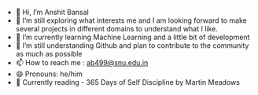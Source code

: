 - 👋 Hi, I’m Anshit Bansal
- 👀 I’m still exploring what interests me and I am looking forward to make several projects in different domains to understand what I like.
- 🌱 I’m currently learning Machine Learning and a little bit of development
- 💞️ I’m still understanding Github and plan to contribute to the community as much as possible
- 📫 How to reach me : ab499@snu.edu.in
- 😄 Pronouns: he/him
- 📕 Currently reading - 365 Days of Self Discipline by Martin Meadows 

<!---
anshitbansal21/anshitbansal21 is a ✨ special ✨ repository because its `README.md` (this file) appears on your GitHub profile.
You can click the Preview link to take a look at your changes.
--->
